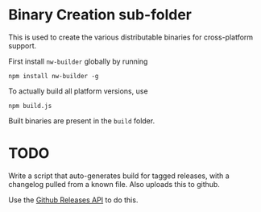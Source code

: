 # Binary Creation sub-folder

This is used to create the various distributable binaries for cross-platform support.

First install `nw-builder` globally by running

```
npm install nw-builder -g
```

To actually build all platform versions, use

```
npm build.js
```


Built binaries are present in the `build` folder.

TODO
====

Write a script that auto-generates build for tagged releases, with a changelog pulled
from a known file. Also uploads this to github.

Use the [Github Releases API](https://developer.github.com/v3/repos/releases/) to do this.